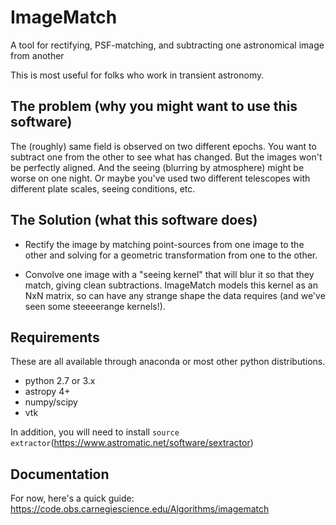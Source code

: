 # ImageMatch
A tool for rectifying, PSF-matching, and subtracting one astronomical image from another

This is most useful for folks who work in transient astronomy.

## The problem (why you might want to use this software)

The (roughly) same field is observed on two different epochs. You want to subtract one from the
other to see what has changed. But the images won't be perfectly aligned. And the seeing
(blurring by atmosphere) might be worse on one night. Or maybe you've used two different
telescopes with different plate scales, seeing conditions, etc.

## The Solution (what this software does)

- Rectify the image by matching point-sources from one image to the other and solving for
  a geometric transformation from one to the other.
  
- Convolve one image with a "seeing kernel" that will blur it so that they match, giving
  clean subtractions. ImageMatch models this kernel as an NxN matrix, so can have any
  strange shape the data requires (and we've seen some steeeerange kernels!).
  
## Requirements

These are all available through anaconda or most other python distributions.

- python 2.7 or 3.x
- astropy 4+
- numpy/scipy
- vtk

In addition, you will need to install `source extractor`(https://www.astromatic.net/software/sextractor)

## Documentation

For now, here's a quick guide:  https://code.obs.carnegiescience.edu/Algorithms/imagematch
